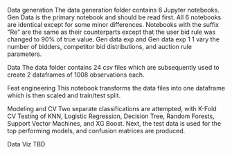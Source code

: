 


Data generation
The data generation folder contains 6 Jupyter notebooks. Gen Data is the primary notebook and should be read first. All 6 notebooks are identical except for some minor differences. Notebooks with the suffix "Re" are the same as their counterparts except that the user bid rule was changed to 90% of true value. Gen data exp and Gen data exp 1 1 vary the number of bidders, competitor bid distributions, and auction rule parameters.

Data
The data folder contains 24 csv files which are subsequently used to create 2 dataframes of 1008 observations each.

Feat engineering
This notebook transforms the data files into one dataframe which is then scaled and train/test split.

Modeling and CV
Two separate classifications are attempted, with K-Fold CV Testing of KNN, Logistic Regression, Decision Tree, Random Forests, Support Vector Machines, and XG Boost. Next, the test data is used for the top performing models, and confusion matrices are produced. 

Data Viz
TBD
